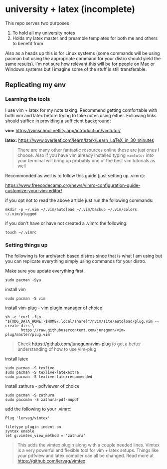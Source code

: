 # university + latex (incomplete)
This repo serves two purposes

1. To hold all my university notes
2. Holds my latex master and preamble templates for both me and others to benefit from

Also as a heads up this is for Linux systems (some commands will be using pacman but using the appropriate command for your distro should yield the same results). I'm not sure how relevant this will be for people on Mac or Windows systems but I imagine some of the stuff is still transferable.

## Replicating my env
### Learning the tools
I use vim + latex for my note taking. Recommend getting comfortable with both vim and latex before trying to take notes using either.
Following links should suffice in providing a sufficient background:

**vim:** https://vimschool.netlify.app/introduction/vimtutor/

**latex:** https://www.overleaf.com/learn/latex/Learn_LaTeX_in_30_minutes

> There are many other fantastic resources online these are just ones I choose. Also if you have vim already installed typing ```vimtutor``` into your terminal will bring up probably one of the best vim tutorials as well

Recommonded as well is to follow this guide (just setting up .vimrc):

https://www.freecodecamp.org/news/vimrc-configuration-guide-customize-your-vim-editor/

if you opt not to read the above article just run the following commands:
```
mkdir -p ~/.vim ~/.vim/autoload ~/.vim/backup ~/.vim/colors ~/.vim/plugged
```
if you don't have or have not created a .vimrc the following:
```
touch ~/.vimrc
```

### Setting things up
The following is for arch/arch based distros since that is what I am using but you can replicate everything simply using commands for your distro. 

Make sure you update everything first.
```
sudo pacman -Syu
```

install vim 

```
sudo pacman -S vim
```

install vim-plug - vim plugin manager of choice 

```
sh -c 'curl -fLo "${XDG_DATA_HOME:-$HOME/.local/share}"/nvim/site/autoload/plug.vim --create-dirs \
       https://raw.githubusercontent.com/junegunn/vim-plug/master/plug.vim'
```
> Check https://github.com/junegunn/vim-plug to get a better understanding of how to use vim-plug


install latex

```
sudo pacman -S texlive
sudo pacman -S texlive-latexextra
sudo pacman -S texlive-latexrecommended 
```

install zathura - pdfviewer of choice

```
sudo pacman -S zathura
sudo paccman -S zathura-pdf-mupdf
```

add the following to your .vimrc: 
```
Plug 'lervag/vimtex' 

filetype plugin indent on
syntax enable
let g:vimtex_view_method = 'zathura'
```
> This adds the vimtex plugin along with a couple needed lines.
> Vimtex is a very powerful and flexible tool for vim + latex setups. Things like your pdfview and latex compiler can all be changed.
> Read more at https://github.com/lervag/vimtex




